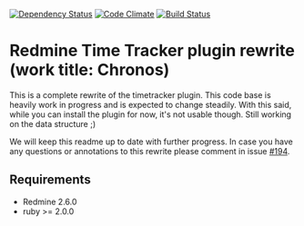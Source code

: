 [![Dependency Status](https://gemnasium.com/hicknhack-software/redmine_time_tracker.png)](https://gemnasium.com/hicknhack-software/redmine_time_tracker)
[![Code Climate](https://codeclimate.com/github/hicknhack-software/redmine_time_tracker.png)](https://codeclimate.com/github/hicknhack-software/redmine_time_tracker)
[![Build Status](https://travis-ci.org/hicknhack-software/redmine_time_tracker.png)](https://travis-ci.org/hicknhack-software/redmine_time_tracker)

# Redmine Time Tracker plugin rewrite (work title: Chronos)

This is a complete rewrite of the timetracker plugin. This code base is heavily work in progress and is expected to change steadily.
With this said, while you can install the plugin for now, it's not usable though. Still working on the data structure ;)

We will keep this readme up to date with further progress. In case you have any questions or annotations to this rewrite please comment in issue [#194](https://github.com/hicknhack-software/redmine_time_tracker/issues/194).

## Requirements
* Redmine 2.6.0
* ruby >= 2.0.0
